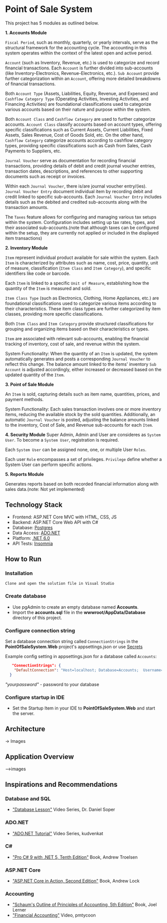 # Point of Sale System

This project has 5 modules as outlined below.

**1. Accounts Module**

`Fiscal Period`, such as monthly, quarterly, or yearly intervals, serve as the structural framework for the accounting cycle. The accounting in this system operates within the context of the latest open and active period.

`Account` (such as Inventory, Revenue, etc.) is used to categorize and record financial transactions. Each `Account` is further divided into sub-accounts (like Inventory-Electronics, Revenue-Electronics, etc.). `Sub Account` provide further categorization within an `Account`, offering more detailed breakdowns of financial transactions.

Both `Account Type` (Assets, Liabilities, Equity, Revenue, and Expenses) and `Cashflow Category Type` (Operating Activities, Investing Activities, and Financing Activities) are foundational classifications used to categorize various accounts based on their nature and purpose within the system.

Both `Account Class` and `Cashflow Category` are used to further categorize accounts. `Account Class` classify accounts based on account types, offering specific classifications such as Current Assets, Current Liabilities, Fixed Assets, Sales Revenue, Cost of Goods Sold, etc. On the other hand, `Cashflow Category` categorize accounts according to cashflow category types, providing specific classifications such as Cash from Sales, Cash Payments to Suppliers, etc.

`Journal Voucher` serve as documentation for recording financial transactions, providing details of debit and credit journal voucher entries, transaction dates, descriptions, and references to other supporting documents such as receipt or invoices.

Within each `Journal Voucher`, there is/are journal voucher entry/(ies). `Journal Voucher Entry` document individual item by recording debit and credit linked to specific sub-accounts. Each `Journal Voucher Entry` includes details such as the debited and credited sub-accounts along with the transaction amounts.

The `Taxes` feature allows for configuring and managing various tax setups within the system. Configuration includes setting up tax rates, types, and their associated sub-accounts.(note that although taxes can be configured within the setup, they are currently not applied or included in the displayed item transactions)

**2. Inventory Module**

`Item` represent individual product available for sale within the system. Each `Item` is characterized by attributes such as name, cost, price, quantity, unit of measure, classification (`Item Class` and `Item Category`), and specific identifiers like code or barcode.

Each `Item` is linked to a specific `Unit of Measure`, establishing how the quantity of the `Item` is measured and sold.

`Item Class Type` (such as Electronics, Clothing, Home Appliances, etc.) are foundational classifications used to categorize various items according to their characteristics. These item class types are further categorized by item classes, providing more specific classifications.

Both `Item Class` and `Item Category` provide structured classifications for grouping and organizing items based on their characteristics or types.

`Item` are associated with relevant sub-accounts, enabling the financial tracking of inventory, cost of sale, and revenue within the system. 

System Functionality:
When the quantity of an `Item` is updated, the system automatically generates and posts a corresponding `Journal Voucher` to reflect this change. The balance amount linked to the items' inventory `Sub Account` is adjusted accordingly, either increased or decreased based on the updated quantity of the `Item`.

**3. Point of Sale Module**

An `Item` is sold, capturing details such as item name, quantities, prices, and payment methods.

System Functionality:
Each sales transaction involves one or more inventory items, reducing the available stock by the sold quantities. Additionally, an automatic `Journal Voucher` is posted, adjusting the balance amounts linked to the inventory, Cost of Sale, and Revenue sub-accounts for each `Item`.

**4. Security Module**
Super Admin, Admin and User are consideres as `System User`. To become a `System User`, registration is required.

Each `System User` can be assigned none, one, or multiple User `Roles`.

Each user `Role` encompasses a set of privileges. `Privilege` define whether a System User can perform specific actions.


**5. Reports Module**

Generates reports based on both recorded financial information along with sales data.(note: Not yet implemented)


## Technology Stack

- Frontend: ASP.NET Core MVC with HTML, CSS, JS
- Backend: ASP.NET Core Web API with C#
- Database: [Postgres](https://www.postgresql.org/download/)
- Data Access: [ADO.NET](https://learn.microsoft.com/en-us/dotnet/framework/data/adonet/ado-net-overview)
- Platform: [.NET 6.0](https://dotnet.microsoft.com/en-us/download/dotnet/6.0) 
- API Tests: [Insomnia](https://insomnia.rest/download)


## How to Run

### Installation

    Clone and open the solution file in Visual Studio

### Create database

- Use pgAdmin to create an empty database named **Accounts**. 
- Import the **accounts.sql** file in the **wwwroot/AppData/Database** directory of this project.

### Configure connection string

Set a database connection string called `ConnectionStrings` in the **PointOfSaleSystem.Web** project's appsettings.json or use [Secrets](https://blogs.msdn.microsoft.com/mihansen/2017/09/10/managing-secrets-in-net-core-2-0-apps/)

Example config setting in appsettings.json for a database called `Accounts`:

```json
   "ConnectionStrings": {
    "DefaultConnection": "Host=localhost; Database=Accounts;  Username=postgres; Password=yourpassword"
  }
```
*"yourpassword"* - password to your database

### Configure startup in IDE

- Set the Startup Item in your IDE to **PointOfSaleSystem.Web** and start the server.

## Architecture
-> Images

## Application Overview
-->images

## Inspirations and Recommendations

### Database and SQL

- ["Database Lesson"](https://www.youtube.com/watch?v=4Z9KEBexzcM&list=PL1LIXLIF50uXWJ9alDSXClzNCMynac38g) Video Series, Dr. Daniel Soper

### ADO.NET

- ["ADO.NET Tutorial"](https://www.youtube.com/watch?v=aoFDyt8oG0k&list=PL6n9fhu94yhX5dzHunAI2t4kE0kOuv4D7) Video Series, kudvenkat

### C#

- ["Pro C# 9 with .NET 5, Tenth Edition"](https://www.amazon.com/Pro-NET-Foundational-Principles-Programming/dp/1484269381) Book,  Andrew Troelsen

### ASP.NET Core

- ["ASP.NET Core in Action, Second Edition"](https://www.manning.com/books/asp-net-core-in-action-second-edition) Book,  Andrew Lock

### Accounting
- ["Schaum's Outline of Principles of Accounting, 5th Edition"](https://www.youtube.com/watch?v=DYg2jT9aUG4) Book,  Joel Lerner
- ["Financial Accounting"](https://www.youtube.com/watch?v=DYg2jT9aUG4) Video, pmtycoon